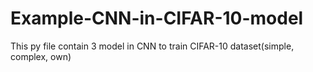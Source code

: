 # Example-CNN-in-CIFAR-10-model
This py file contain 3 model in CNN to train CIFAR-10 dataset(simple, complex, own)
